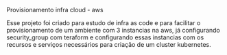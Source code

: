 Provisionamento infra cloud - aws

Esse projeto foi criado para estudo de infra as code e para facilitar o provisionamento de um ambiente com 3 instancias na aws, já configurando security_group com teraform e configurando essas instancias com os recursos e serviços necessários para criação de um cluster kubernetes.
